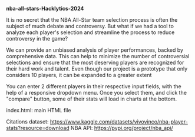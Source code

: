 **nba-all-stars-Hacklytics-2024**

It is no secret that the NBA All-Star team selection process is often the subject of much debate and controversy.
But what if we had a tool to analyze each player's selection and streamline the process to reduce controversy in the game?

We can provide an unbiased analysis of player performances, backed by comprehensive data. This can help to minimize the number of controversial selections and ensure that the most deserving players are recognized for their hard work and talent. Even though our project is a prototype that only considers 10 players, it can be expanded to a greater extent

You can enter 2 different players in their respective input fields, with the help of a responsive dropdown menu. Once you select them, and click the "compare" button, some of their stats will load in charts at the bottom.

index.html: main HTML file




Citations
dataset: https://www.kaggle.com/datasets/vivovinco/nba-player-stats?resource=download
NBA API: https://pypi.org/project/nba_api/
